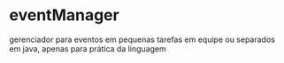 # eventManager
gerenciador para eventos em pequenas tarefas em equipe ou separados em java, apenas para prática da linguagem
